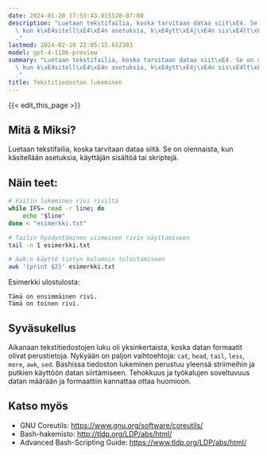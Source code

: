 ```yaml
---
date: 2024-01-20 17:53:43.015528-07:00
description: "Luetaan tekstifailia, koska tarvitaan dataa siit\xE4. Se on olennaista,\
  \ kun k\xE4sitell\xE4\xE4n asetuksia, k\xE4ytt\xE4j\xE4n sis\xE4lt\xF6\xE4 tai skriptej\xE4\
  ."
lastmod: 2024-02-19 22:05:15.652303
model: gpt-4-1106-preview
summary: "Luetaan tekstifailia, koska tarvitaan dataa siit\xE4. Se on olennaista,\
  \ kun k\xE4sitell\xE4\xE4n asetuksia, k\xE4ytt\xE4j\xE4n sis\xE4lt\xF6\xE4 tai skriptej\xE4\
  ."
title: Tekstitiedoston lukeminen
---
```


{{< edit_this_page >}}

## Mitä & Miksi?
Luetaan tekstifailia, koska tarvitaan dataa siitä. Se on olennaista, kun käsitellään asetuksia, käyttäjän sisältöä tai skriptejä.

## Näin teet:
```Bash
# Failin lukeminen rivi riviltä
while IFS= read -r line; do
    echo "$line"
done < "esimerkki.txt"

# Tailin hyödyntäminen viimeisen rivin näyttämiseen
tail -n 1 esimerkki.txt

# Awk:n käyttö tietyn kolumnin tulostamiseen
awk '{print $2}' esimerkki.txt
```

Esimerkki ulostulosta:
```
Tämä on ensimmäinen rivi.
Tämä on toinen rivi.
```

## Syväsukellus
Aikanaan tekstitiedostojen luku oli yksinkertaista, koska datan formaatit olivat perustietoja. Nykyään on paljon vaihtoehtoja: `cat`, `head`, `tail`, `less`, `more`, `awk`, `sed`. Bashissa tiedoston lukeminen perustuu yleensä striimeihin ja putkien käyttöön datan siirtämiseen. Tehokkuus ja työkalujen soveltuvuus datan määrään ja formaattiin kannattaa ottaa huomioon.

## Katso myös
- GNU Coreutils: https://www.gnu.org/software/coreutils/
- Bash-hakemisto: http://tldp.org/LDP/abs/html/
- Advanced Bash-Scripting Guide: https://www.tldp.org/LDP/abs/html/
